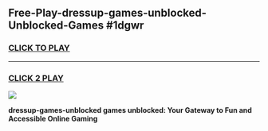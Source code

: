 
## Free-Play-dressup-games-unblocked-Unblocked-Games #1dgwr
<h3>
<a href="https://news.freeplayer.one?title=dressup-games-unblocked&ref=8M">CLICK TO PLAY</a></h3>
<hr>

<h3>
<a href="https://news.freeplayer.one?title=dressup-games-unblocked&ref=8M">CLICK 2 PLAY</a>
  
</h3>

<a href="https://news.freeplayer.one?title=dressup-games-unblocked&ref=8M"><img src="https://clearcache.store/games.png"></a>


**dressup-games-unblocked games unblocked: Your Gateway to Fun and Accessible Online Gaming**
